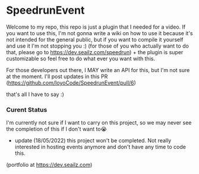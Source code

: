 # SpeedrunEvent
Welcome to my repo, this repo is just a plugin that I needed for a video. If you want to use this, I'm not gonna write a wiki on how to use it because it's not
intended for the general public, but if you want to compile it yourself and use it I'm not stopping you :) (for those of you who actually want to do that, please
go to https://dev.seailz.com/speedrun) + the plugin is super customizable so feel free to do what ever you want with this.

For those developers out there, I MAY write an API for this, but I'm not sure at the moment. I'll post updates in this PR (https://github.com/IoyoCode/SpeedrunEvent/pull/6)

that's all I have to say :)

### Curent Status
I'm currently not sure if I want to carry on this project, so we may never see the completion of this if I don't want to😭

- update (18/05/2022) this project won't be completed. Not really interested in hosting events anymore and don't have any time to code this.

(portfolio at https://dev.seailz.com)
 
